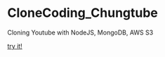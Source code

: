 # CloneCoding_Chungtube
 
Cloning Youtube with NodeJS, MongoDB, AWS S3

[try it!](https://thawing-lowlands-06713.herokuapp.com)

